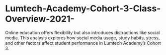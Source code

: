 # Lumtech-Academy-Cohort-3-Class-Overview-2021-
Online education offers flexibility but also introduces distractions like social media. This analysis explores how social media usage, study habits, stress, and other factors affect student performance in Lumtech Academy’s Cohort 3.
